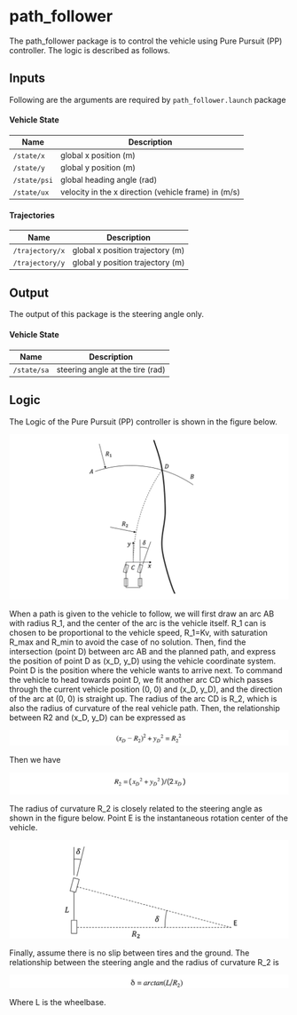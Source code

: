 # path_follower

The path_follower package is to control the vehicle using Pure Pursuit (PP) controller. The logic is described as follows.

## Inputs

Following are the arguments are required by `path_follower.launch` package

#### Vehicle State

Name | Description
--- | ---
`/state/x`| global x position (m)
`/state/y`| global y position (m)
`/state/psi`| global heading angle (rad)
`/state/ux`| velocity in the x direction (vehicle frame) in (m/s)

#### Trajectories

Name | Description
--- | ---
`/trajectory/x`| global x position trajectory (m)
`/trajectory/y`| global y position trajectory (m)

## Output

The output of this package is the steering angle only.

#### Vehicle State

Name | Description
--- | ---
`/state/sa`| steering angle at the tire (rad)

## Logic

The Logic of the Pure Pursuit (PP) controller is shown in the figure below.

![link](figures/PP_drawing.png)

When a path is given to the vehicle to follow, we will first draw an arc 
 AB with radius R_1, and the center of the arc is the vehicle itself. R_1 can is chosen to be proportional to the vehicle speed, R_1=Kv, with saturation R_max and R_min to avoid the case of no solution.
Then, find the intersection (point D) between arc AB and the planned path, and express the position of point D as (x_D, y_D) using the vehicle coordinate system. Point D is the position where the vehicle wants to arrive next.
To command the vehicle to head towards point D, we fit another arc CD which passes through the current vehicle position (0, 0) and (x_D, y_D), and the direction of the arc at (0, 0) is straight up. The radius of the arc CD is R_2, which is also the radius of curvature of the real vehicle path. Then, the relationship between R2 and (x_D, y_D) can be expressed as

![link](figures/eq1.png)

Then we have

![link](figures/eq2.png)

The radius of curvature R_2 is closely related to the steering angle as shown in the figure below. Point E is the instantaneous rotation center of the vehicle. 

![link](figures/curvature.png)

Finally, assume there is no slip between tires and the ground. The relationship between the steering angle and the radius of curvature R_2 is

![link](figures/eq3.png)

Where L is the wheelbase.
